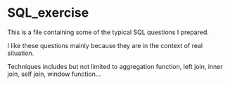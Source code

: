 # SQL_exercise
This is a file containing some of the typical SQL questions I prepared. 

I like these questions mainly because they are in the context of real situation.

Techniques includes but not limited to aggregation function, left join, inner join, self join, window function...
